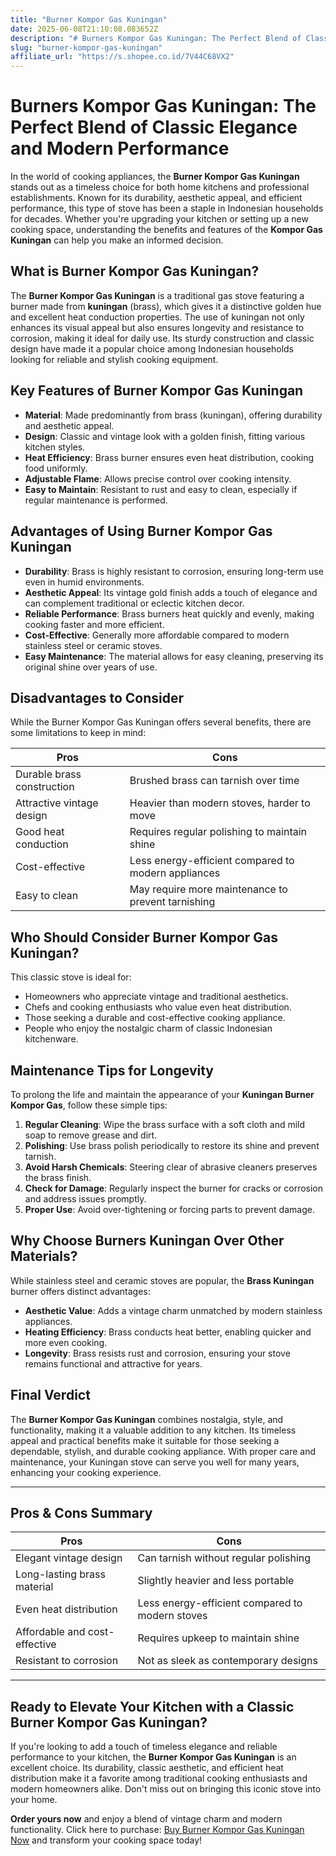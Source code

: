 ```yaml
---
title: "Burner Kompor Gas Kuningan"
date: 2025-06-08T21:10:08.083652Z
description: "# Burners Kompor Gas Kuningan: The Perfect Blend of Classic Elegance and Modern Performance..."
slug: "burner-kompor-gas-kuningan"
affiliate_url: "https://s.shopee.co.id/7V44C68VX2"
---
```

# Burners Kompor Gas Kuningan: The Perfect Blend of Classic Elegance and Modern Performance

In the world of cooking appliances, the **Burner Kompor Gas Kuningan** stands out as a timeless choice for both home kitchens and professional establishments. Known for its durability, aesthetic appeal, and efficient performance, this type of stove has been a staple in Indonesian households for decades. Whether you're upgrading your kitchen or setting up a new cooking space, understanding the benefits and features of the **Kompor Gas Kuningan** can help you make an informed decision.

## What is Burner Kompor Gas Kuningan?

The **Burner Kompor Gas Kuningan** is a traditional gas stove featuring a burner made from **kuningan** (brass), which gives it a distinctive golden hue and excellent heat conduction properties. The use of kuningan not only enhances its visual appeal but also ensures longevity and resistance to corrosion, making it ideal for daily use. Its sturdy construction and classic design have made it a popular choice among Indonesian households looking for reliable and stylish cooking equipment.

## Key Features of Burner Kompor Gas Kuningan

- **Material**: Made predominantly from brass (kuningan), offering durability and aesthetic appeal.
- **Design**: Classic and vintage look with a golden finish, fitting various kitchen styles.
- **Heat Efficiency**: Brass burner ensures even heat distribution, cooking food uniformly.
- **Adjustable Flame**: Allows precise control over cooking intensity.
- **Easy to Maintain**: Resistant to rust and easy to clean, especially if regular maintenance is performed.

## Advantages of Using Burner Kompor Gas Kuningan

- **Durability**: Brass is highly resistant to corrosion, ensuring long-term use even in humid environments.
- **Aesthetic Appeal**: Its vintage gold finish adds a touch of elegance and can complement traditional or eclectic kitchen decor.
- **Reliable Performance**: Brass burners heat quickly and evenly, making cooking faster and more efficient.
- **Cost-Effective**: Generally more affordable compared to modern stainless steel or ceramic stoves.
- **Easy Maintenance**: The material allows for easy cleaning, preserving its original shine over years of use.

## Disadvantages to Consider

While the Burner Kompor Gas Kuningan offers several benefits, there are some limitations to keep in mind:

| Pros                          | Cons                                              |
|------------------------------|--------------------------------------------------|
| Durable brass construction  | Brushed brass can tarnish over time             |
| Attractive vintage design   | Heavier than modern stoves, harder to move     |
| Good heat conduction        | Requires regular polishing to maintain shine |
| Cost-effective              | Less energy-efficient compared to modern appliances |
| Easy to clean               | May require more maintenance to prevent tarnishing |

## Who Should Consider Burner Kompor Gas Kuningan?

This classic stove is ideal for:

- Homeowners who appreciate vintage and traditional aesthetics.
- Chefs and cooking enthusiasts who value even heat distribution.
- Those seeking a durable and cost-effective cooking appliance.
- People who enjoy the nostalgic charm of classic Indonesian kitchenware.

## Maintenance Tips for Longevity

To prolong the life and maintain the appearance of your **Kuningan Burner Kompor Gas**, follow these simple tips:

1. **Regular Cleaning**: Wipe the brass surface with a soft cloth and mild soap to remove grease and dirt.
2. **Polishing**: Use brass polish periodically to restore its shine and prevent tarnish.
3. **Avoid Harsh Chemicals**: Steering clear of abrasive cleaners preserves the brass finish.
4. **Check for Damage**: Regularly inspect the burner for cracks or corrosion and address issues promptly.
5. **Proper Use**: Avoid over-tightening or forcing parts to prevent damage.

## Why Choose Burners Kuningan Over Other Materials?

While stainless steel and ceramic stoves are popular, the **Brass Kuningan** burner offers distinct advantages:

- **Aesthetic Value**: Adds a vintage charm unmatched by modern stainless appliances.
- **Heating Efficiency**: Brass conducts heat better, enabling quicker and more even cooking.
- **Longevity**: Brass resists rust and corrosion, ensuring your stove remains functional and attractive for years.

## Final Verdict

The **Burner Kompor Gas Kuningan** combines nostalgia, style, and functionality, making it a valuable addition to any kitchen. Its timeless appeal and practical benefits make it suitable for those seeking a dependable, stylish, and durable cooking appliance. With proper care and maintenance, your Kuningan stove can serve you well for many years, enhancing your cooking experience.

---

## Pros & Cons Summary

| Pros                                   | Cons                                         |
|----------------------------------------|----------------------------------------------|
| Elegant vintage design               | Can tarnish without regular polishing     |
| Long-lasting brass material          | Slightly heavier and less portable      |
| Even heat distribution               | Less energy-efficient compared to modern stoves |
| Affordable and cost-effective        | Requires upkeep to maintain shine       |
| Resistant to corrosion                | Not as sleek as contemporary designs   |

---

## Ready to Elevate Your Kitchen with a Classic Burner Kompor Gas Kuningan?

If you're looking to add a touch of timeless elegance and reliable performance to your kitchen, the **Burner Kompor Gas Kuningan** is an excellent choice. Its durability, classic aesthetic, and efficient heat distribution make it a favorite among traditional cooking enthusiasts and modern homeowners alike. Don't miss out on bringing this iconic stove into your home.

**Order yours now** and enjoy a blend of vintage charm and modern functionality. Click here to purchase: [Buy Burner Kompor Gas Kuningan Now](https://s.shopee.co.id/7V44C68VX2) and transform your cooking space today!